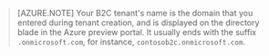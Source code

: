 > [AZURE.NOTE] Your B2C tenant's name is the domain that you entered during tenant creation, and is displayed on the directory blade in the Azure preview portal.  It usually ends with the suffix `.onmicrosoft.com`, for instance, `contosob2c.onmicrosoft.com`.

<!--HONumber=Sep16_HO4-->


